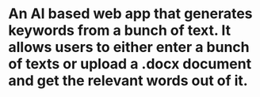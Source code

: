 # An AI based web app that generates keywords from a bunch of text. It allows users to either enter a bunch of texts or upload a .docx document and get the relevant words out of it.

